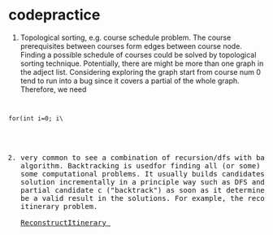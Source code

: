 # codepractice
1) Topological sorting, e.g. course schedule problem.
The course prerequisites between courses form edges between course node. Finding a possible schedule of courses could be solved by topological sorting technique. Potentially, there are might be more than one graph in the adject list. Considering exploring the graph start from course num 0 tend to run into a bug since it covers a partial of the whole graph. Therefore, we need

<code>
<pre>
for(int i=0; i\<numOfCourses; i++){
    if(isVisited(course[i])) continue;
    explore(course[i], adjcentList, path);
}
</pre>
</code>

2) very common to see a combination of recursion/dfs with backtracking algorithm.
Backtracking is usedfor finding all (or some) solutions to some computational problems. It usually builds candidates to the solution
incrementally in a principle way such as DFS and abandons each partial candidate c ("backtrack") as soon as it determines that c cannot 
be a valid result in the solutions. For example, the reconstruct itinerary problem.
<a href="https://github.com/tmw507/codepractice/blob/master/ReconstructItinerary.java"> ReconstructItinerary </a>

